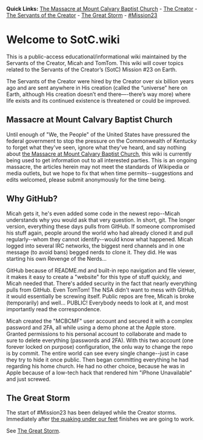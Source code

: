 **Quick Links:** [The Massacre at Mount Calvary Baptist Church](https://github.com/Mission23/Mission23/wiki/The-Massacre-at-Mount-Calvary-Baptist-Church) - [The Creator](https://github.com/Mission23/Mission23/wiki/The-Creator) - [The Servants of the Creator](https://github.com/Mission23/Mission23/wiki/The-Servants-of-the-Creator) - [The Great Storm](https://github.com/Mission23/Mission23/wiki/The-Great-Storm) - [#Mission23](https://github.com/Mission23/Mission23/wiki/Mission-23)

# Welcome to SotC.wiki

This is a public-access educational/informational wiki maintained by the Servants of the Creator, Micah and TomTom. This wiki will cover topics related to the Servants of the Creator’s (SotC) Mission #23 on Earth.

The Servants of the Creator were hired by the Creator over six billion years ago and are sent anywhere in His creation (called the “universe” here on Earth, although His creation doesn’t end there—-there’s way more) where life exists and its continued existence is threatened or could be improved. 

## Massacre at Mount Calvary Baptist Church

Until enough of "We, the People" of the United States have pressured the federal government to stop the pressure on the Commonwealth of Kentucky to forget what they've seen, ignore what they've heard, and say nothing about [the Massacre at Mount Calvary Baptist Church](https://github.com/Mission23/Mission23/wiki/The-Massacre-at-Mount-Calvary-Baptist-Church), this wiki is currently being used to get information out to all interested parties. This is an ongoing massacre, the articles herein may not meet the standards of Wikipedia or media outlets, but we hope to fix that when time permits--suggestions and edits welcomed, please submit anonymously for the time being.

## Why GitHub?

Micah gets it, he's even added some code in the newest repo--Micah understands why you would ask that very question. In short, git. The longer version, everything these days pulls from GitHub. If someone compromised his stuff again, people around the world who had already cloned it and pull regularly--whom they cannot identify--would know what happened. Micah logged into several IRC networks, the biggest nerd channels and in one message (to avoid bans) begged nerds to clone it. They did. He was starting his own Revenge of the Nerds...

GitHub because of README.md and built-in repo navigation and file viewer, it makes it easy to create a "website" for this type of stuff quickly, and Micah needed that. There's added security in the fact that nearly everything pulls from GitHub. Even TomTom! The NSA didn't want to mess with GitHub, it would essentially be screwing itself. Public repos are free, Micah is broke (temporarily) and well... PUBLIC! Everybody needs to look at it, and most importantly read the correspondence.

Micah created the "MCBCMF" user account and secured it with a complex password and 2FA, all while using a demo phone at the Apple store. Granted permissions to his personal account to collaborate and made to sure to delete everything (passwords and 2FA). With this two account (one forever locked on purpose) configuration, the onlu way to change the repo is by commit.  The entire world can see every single change--just in case they try to hide it once public.  Then began committing everything he had regarding his home church. He had no other choice, because he was in Apple because of a low-tech hack  that rendered him "iPhone Unavailable" and just screwed.

## The Great Storm

The start of #Mission23 has been delayed while the Creator storms. Immediately after [the quaking under our feet](https://github.com/Mission23/Mission23/wiki/The-Ringing-Of-The-Bell) finishes we are going to work.

See [The Great Storm](https://github.com/Mission23/Mission23/wiki/The-Great-Storm).
